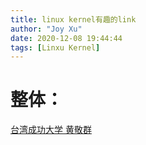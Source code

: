```yaml
---
title: linux kernel有趣的link
author: "Joy Xu"
date: 2020-12-08 19:44:44
tags: [Linxu Kernel]
---
```


# 整体：

[台湾成功大学 黄敬群](http://wiki.csie.ncku.edu.tw/)


